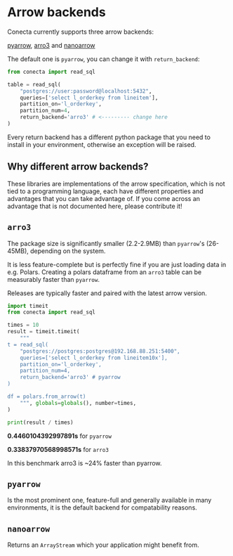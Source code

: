 # Arrow backends

Conecta currently supports three arrow backends:

[pyarrow], [arro3] and [nanoarrow]

The default one is `pyarrow`, you can change it with `return_backend`:
```python
from conecta import read_sql

table = read_sql(
    "postgres://user:password@localhost:5432",
    queries=['select l_orderkey from lineitem'],
    partition_on='l_orderkey',
    partition_num=4,
    return_backend='arro3' # <--------- change here
)
```
Every return backend has a different python package that you need to install in your
environment, otherwise an exception will be raised.

## Why different arrow backends?

These libraries are implementations of the arrow specification, which is not tied to a programming
language, each have different properties and advantages that you can take advantage of. If you
come across an advantage that is not documented here, please contribute it!

## `arro3`
The package size is significantly smaller (2.2-2.9MB) than `pyarrow`'s (26-45MB), depending on the 
system.

It is less feature-complete but is perfectly fine if you are just loading data in e.g. Polars. Creating
a polars dataframe from an `arro3` table can be measurably faster than `pyarrow`.

Releases are typically faster and paired with the latest arrow version.

```python
import timeit
from conecta import read_sql

times = 10
result = timeit.timeit(
    """
t = read_sql(
    "postgres://postgres:postgres@192.168.88.251:5400",
    queries=['select l_orderkey from lineitem10x'],
    partition_on='l_orderkey',
    partition_num=4,
    return_backend='arro3' # pyarrow
)

df = polars.from_arrow(t)
    """, globals=globals(), number=times,
)

print(result / times)
```

**0.4460104392997891s** for `pyarrow`

**0.33837970568998571s** for `arro3`

In this benchmark arro3 is ~24% faster than pyarrow.

## `pyarrow`

Is the most prominent one, feature-full and generally available in many environments, it is
the default backend for compatability reasons.

## `nanoarrow` 
Returns an `ArrayStream` which your application might benefit from.



[pyarrow]: https://pypi.org/project/pyarrow/
[arro3]: https://pypi.org/project/arro3-core/
[nanoarrow]: https://pypi.org/project/nanoarrow/
